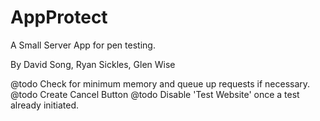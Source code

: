 # AppProtect
A Small Server App for pen testing.

By David Song, Ryan Sickles, Glen Wise

<Server To-do List>
@todo Check for minimum memory and queue up requests if necessary.

<Front-end To-do List>
@todo Create Cancel Button
@todo Disable 'Test Website' once a test already initiated.
